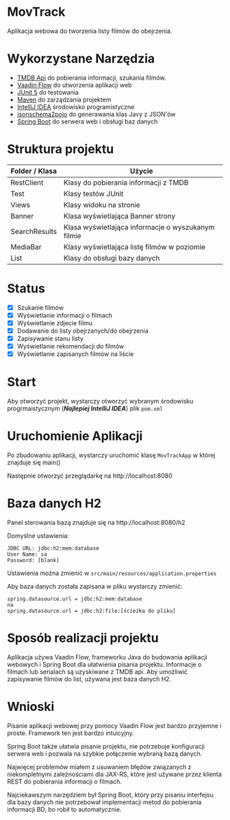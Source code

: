 # MovTrack
Aplikacja webowa do tworzenia listy filmów do obejrzenia.
 
# Wykorzystane Narzędzia
 - [TMDB Api](https://developers.themoviedb.org/3/) do pobierania informacji, szukania filmów.
 - [Vaadin Flow](https://vaadin.com/flow) do utworzenia aplikacji web
 - [JUnit 5](https://junit.org/junit5/) do testowania
 - [Maven](https://maven.apache.org/) do zarządzania projektem
 - [IntelliJ IDEA](https://www.jetbrains.com/idea/) środowisko programistyczne
 - [jsonschema2pojo](http://www.jsonschema2pojo.org/) do generawania klas Javy z JSON'ów
 - [Spring Boot](https://spring.io/projects/spring-boot) do serwera web i obsługi baz danych

# Struktura projektu
Folder / Klasa  |   Użycie
--------------- |------------
RestClient      | Klasy do pobierania informacji z TMDB
Test            | Klasy testów JUnit
Views           | Klasy widoku na stronie
Banner          | Klasa wyświetlająca Banner strony
SearchResults   | Klasa wyświetlająca informacje o wyszukanym filmie
MediaBar        | Klasy wyświetlająca listę filmów w poziomie
List            | Klasy do obsługi bazy danych

# Status
 - [X] Szukanie filmów
 - [X] Wyświetlanie informacji o filmach
 - [X] Wyświetlanie zdjecie filmu
 - [X] Dodawanie do listy obejrzanych/do obejrzenia
 - [X] Zapisywanie stanu listy
 - [X] Wyświetlanie rekomendacji do filmów
 - [X] Wyświetlanie zapisanych filmów na liście

# Start
Aby otworzyć projekt, wystarczy otworzyć wybranym środowisku progrmaistycznym (**_Najlepiej IntelliJ IDEA_**)
plik `pom.xml`

# Uruchomienie Aplikacji
Po zbudowaniu aplikacji, wystarczy uruchomić klasę `MovTrackApp` w której znajduje się main()

Następnie otworzyć przeglądarkę na http://localhost:8080

# Baza danych H2
Panel sterowania bazą znajduje się na http://localhost:8080/h2

Domyślne ustawienia:

    JDBC URL: jdbc:h2:mem:database
    User Name: sa
    Password: [blank]

Ustawienia można zmienić w `src/main/resources/application.properties`

Aby baza danych została zapisana w pliku wystarczy zmienić:

    spring.datasource.url = jdbc:h2:mem:database
    na
    spring.datasource.url = jdbc:h2:file:[ścieżka do pliku]
    
# Sposób realizacji projektu
Aplikacja używa Vaadin Flow, frameworku Java do budowania aplikacji webowych i Spring Boot dla ułatwienia pisania projektu.
Informacje o filmach lub serialach są uzyskiwane z TMDB api. Aby umożliwić zapisywanie filmów do list, używana jest baza danych H2.


# Wnioski
 Pisanie aplikacji webowej przy pomocy Vaadin Flow jest bardzo przyjemne i proste. Framework ten jest bardzo intuicyjny.
 
 Spring Boot także ułatwia pisanie projektu, nie potrzebuje konfiguracji serwera web i pozwala na szybkie połączenie wybraną bazą danych.
 
 Najwięcej problemów miałem z usuwaniem błędów związanych z niekompletnymi zależnościami dla JAX-RS, które jest używane przez klienta REST do
 pobierania informacji o filmach. 
 
 Najciekawszym narzędziem był Spring Boot, który przy pisaniu interfejsu dla bazy danych nie potrzebował
 implementacji metod do pobierania informacji BD, bo robił to automatycznie.
    